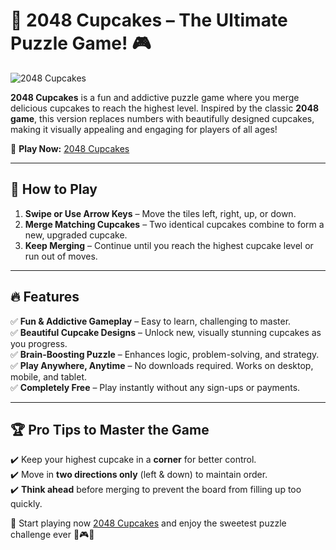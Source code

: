 # 🍰 2048 Cupcakes – The Ultimate Puzzle Game! 🎮  

![2048 Cupcakes](https://2048cupcakesfun.com/img/2048-cupcakes-games.png)  

**2048 Cupcakes** is a fun and addictive puzzle game where you merge delicious cupcakes to reach the highest level. Inspired by the classic **2048 game**, this version replaces numbers with beautifully designed cupcakes, making it visually appealing and engaging for players of all ages!  

🚀 **Play Now:** [2048 Cupcakes](https://2048cupcakesfun.com/)  

---

## 🎯 How to Play  
1. **Swipe or Use Arrow Keys** – Move the tiles left, right, up, or down.  
2. **Merge Matching Cupcakes** – Two identical cupcakes combine to form a new, upgraded cupcake.  
3. **Keep Merging** – Continue until you reach the highest cupcake level or run out of moves.  

---

## 🔥 Features  
✅ **Fun & Addictive Gameplay** – Easy to learn, challenging to master.  
✅ **Beautiful Cupcake Designs** – Unlock new, visually stunning cupcakes as you progress.  
✅ **Brain-Boosting Puzzle** – Enhances logic, problem-solving, and strategy.  
✅ **Play Anywhere, Anytime** – No downloads required. Works on desktop, mobile, and tablet.  
✅ **Completely Free** – Play instantly without any sign-ups or payments.  

---

## 🏆 Pro Tips to Master the Game  
✔️ Keep your highest cupcake in a **corner** for better control.  
✔️ Move in **two directions only** (left & down) to maintain order.  
✔️ **Think ahead** before merging to prevent the board from filling up too quickly.  

🚀 Start playing now [2048 Cupcakes](https://2048cupcakesfun.com/)  and enjoy the sweetest puzzle challenge ever 🍩🎮✨
